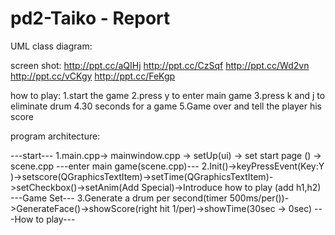 # pd2-Taiko - Report

UML class diagram:

screen shot:
http://ppt.cc/aQIHj
http://ppt.cc/CzSqf
http://ppt.cc/Wd2vn
http://ppt.cc/vCKgy
http://ppt.cc/FeKgp

how to play:
1.start the game
2.press y to enter main game
3.press k and j to eliminate drum
4.30 seconds for a game
5.Game over and tell the player his score

program architecture:

---start---
1.main.cpp-> mainwindow.cpp -> setUp(ui) -> set start page () -> scene.cpp
---enter main game(scene.cpp)---
2.Init()->keyPressEvent(Key:Y )->setscore(QGraphicsTextItem)->setTime(QGraphicsTextItem)->setCheckbox()->setAnim(Add Special)->Introduce how to play (add h1,h2)
---Game Set---
3.Generate  a drum per second(timer 500ms/per())->GenerateFace()->showScore(right hit 1/per)->showTime(30sec -> 0sec)
---How to play---



